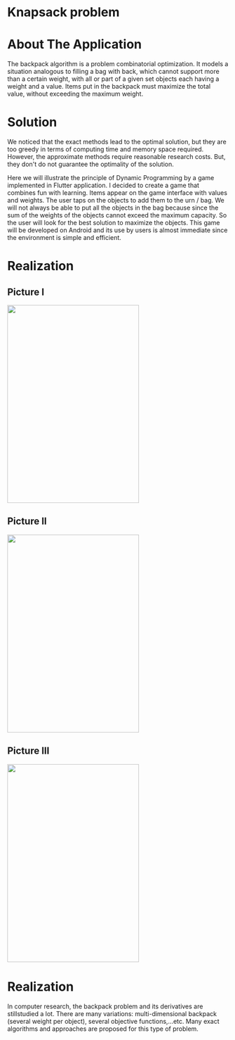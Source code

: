 # Knapsack problem
# About The Application
The backpack algorithm is a problem combinatorial optimization. It models a situation analogous to filling a bag with
back, which cannot support more than a certain weight, with all or part of a given set objects each having a weight and a value. Items put in the backpack must
maximize the total value, without exceeding the maximum weight.

# Solution
We noticed that the exact methods lead to the optimal solution, but they are too greedy in terms of computing time and memory space required. 
However, the approximate methods require reasonable research costs.
But, they don't do not guarantee the optimality of the solution.

Here we will illustrate the principle of Dynamic Programming by a game implemented in Flutter application.
I decided to create a game that combines fun with learning. 
Items appear on the game interface with values and weights.
The user taps on the objects to add them to the urn / bag. 
We will not always be able to put all the objects in the bag because since the sum of the weights of the objects cannot exceed the maximum capacity.
So the user will look for the best solution to maximize the objects. 
This game will be developed on Android and its use by users is almost immediate since the environment is simple and efficient.

# Realization
## Picture I
<img src="https://user-images.githubusercontent.com/57563454/104369415-b7250000-551d-11eb-9772-8f89fc6f5255.jpg" width="300" height="450">

## Picture II
<img src="https://user-images.githubusercontent.com/57563454/104369486-cc9a2a00-551d-11eb-8c3d-7bdcb83caeb9.jpg" width="300" height="450">

## Picture III
<img src="https://user-images.githubusercontent.com/57563454/104370077-a32dce00-551e-11eb-8f58-281c20c8a11b.jpg" width="300" height="450">

# Realization
In computer research, the backpack problem and its derivatives are stillstudied a lot.
There are many variations: multi-dimensional backpack (several weight per object), several objective functions,...etc. 
Many exact algorithms and approaches are proposed for this type of problem.
